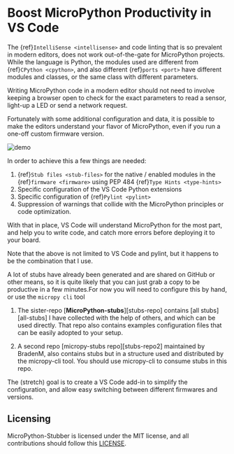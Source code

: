 
# Boost MicroPython Productivity in VS Code

The {ref}`IntelliSense <intellisense>` and code linting that is so prevalent in modern editors, does not work out-of-the-gate for MicroPython projects.
While the language is Python, the modules used are different from {ref}`CPython <cpython>`, and also different {ref}`ports <port>` have different modules and classes, or the same class with different parameters.

Writing MicroPython code in a modern editor should not need to involve keeping a browser open to check for the exact parameters to read a sensor, light-up a LED or send a network request.

Fortunately with some additional configuration and data, it is possible to make the editors understand your flavor of MicroPython, even if you run a one-off custom firmware version.

![demo](img/demo.gif)

In order to achieve this a few things are needed:
1) {ref}`Stub files <stub-files>` for the native / enabled modules in the {ref}`firmware <firmware>` using PEP 484 {ref}`Type Hints <type-hints>`
2) Specific configuration of the VS Code Python extensions 
3) Specific configuration of {ref}`Pylint <pylint>`
4) Suppression of warnings that collide with the MicroPython principles or code optimization.

With that in place, VS Code will understand MicroPython for the most part, and help you to write code, and catch more errors before deploying it to your board. 


Note that the above is not limited to VS Code and pylint, but it happens to be the combination that I use.

A lot of stubs have already been generated and are shared on GitHub or other means, so it is quite likely that you can just grab a copy to be productive in a few minutes.For now you will need to configure this by hand, or use the `micropy cli` tool

1. The sister-repo [**MicroPython-stubs**][stubs-repo] contains [all stubs][all-stubs] I have collected with the help of others, and which can be used directly.
That repo also contains examples configuration files that can be easily adopted to your setup.

2. A second repo [micropy-stubs repo][stubs-repo2] maintained by BradenM, also contains stubs but in a structure used and distributed by the micropy-cli tool.
You should use micropy-cli to consume stubs in this repo.

The (stretch) goal is to create a VS Code add-in to simplify the configuration, and allow easy switching between different firmwares and versions.

## Licensing 

MicroPython-Stubber is licensed under the MIT license, and all contributions should follow this [LICENSE](https://github.com/Josverl/micropython-stubber/blob/main/LICENSE).


